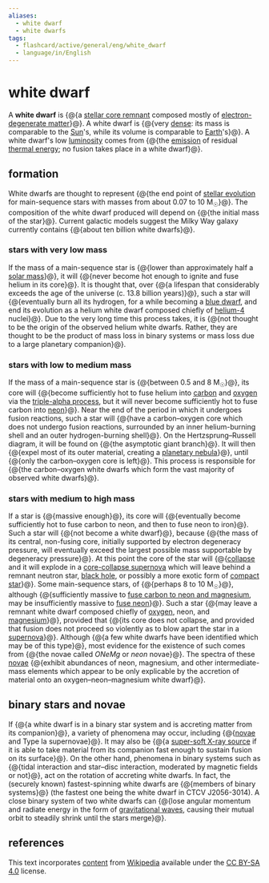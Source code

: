 ```yaml
---
aliases:
  - white dwarf
  - white dwarfs
tags:
  - flashcard/active/general/eng/white_dwarf
  - language/in/English
---
```


# white dwarf

A __white dwarf__ is {@{a [stellar core remnant](compact%20object.md) composed mostly of [electron-degenerate matter](degenerate%20matter.md#degenerate%20gases)}@}. A white dwarf is {@{very [dense](density.md): its mass is comparable to the [Sun](Sun.md)'s, while its volume is comparable to [Earth](Earth.md)'s}@}. A white dwarf's low [luminosity](luminosity.md) comes from {@{the [emission](thermal%20radiation.md) of residual [thermal energy](heat.md); no fusion takes place in a white dwarf}@}. <!--SR:!2028-06-12,1095,350!2027-07-02,801,330!2026-06-23,513,310-->

## formation

White dwarfs are thought to represent {@{the end point of [stellar evolution](stellar%20evolution.md) for main-sequence stars with masses from about 0.07 to 10 M<sub>☉</sub>}@}. The composition of the white dwarf produced will depend on {@{the initial mass of the star}@}. Current galactic models suggest the Milky Way galaxy currently contains {@{about ten billion white dwarfs}@}. <!--SR:!2026-07-30,463,270!2026-07-27,549,330!2027-02-20,693,310-->

### stars with very low mass

If the mass of a main-sequence star is {@{lower than approximately half a [solar mass](solar%20mass.md)}@}, it will {@{never become hot enough to ignite and fuse helium in its core}@}. It is thought that, over {@{a lifespan that considerably exceeds the age of the universe (c. 13.8 billion years)}@}, such a star will {@{eventually burn all its hydrogen, for a while becoming a [blue dwarf](blue%20dwarf%20(red-dwarf%20stage).md), and end its evolution as a helium white dwarf composed chiefly of [helium-4](helium-4.md) nuclei}@}. Due to the very long time this process takes, it is {@{not thought to be the origin of the observed helium white dwarfs. Rather, they are thought to be the product of mass loss in binary systems or mass loss due to a large planetary companion}@}. <!--SR:!2026-02-20,404,290!2026-09-02,551,310!2026-05-25,462,310!2026-08-29,519,270!2027-02-20,711,330-->

### stars with low to medium mass

If the mass of a main-sequence star is {@{between 0.5 and 8 M<sub>☉</sub>}@}, its core will {@{become sufficiently hot to fuse helium into [carbon](carbon.md) and [oxygen](oxygen.md) via the [triple-alpha process](triple-alpha%20process.md), but it will never become sufficiently hot to fuse carbon into [neon](neon.md)}@}. Near the end of the period in which it undergoes fusion reactions, such a star will {@{have a carbon–oxygen core which does not undergo fusion reactions, surrounded by an inner helium-burning shell and an outer hydrogen-burning shell}@}. On the Hertzsprung–Russell diagram, it will be found on {@{the asymptotic giant branch}@}. It will then {@{expel most of its outer material, creating a [planetary nebula](planetary%20nebula.md)}@}, until {@{only the carbon–oxygen core is left}@}. This process is responsible for {@{the carbon–oxygen white dwarfs which form the vast majority of observed white dwarfs}@}. <!--SR:!2026-08-18,566,330!2025-08-29,277,290!2026-11-16,571,270!2025-12-14,335,290!2025-11-17,320,290!2027-09-05,795,290!2026-03-30,398,290-->

### stars with medium to high mass

If a star is {@{massive enough}@}, its core will {@{eventually become sufficiently hot to fuse carbon to neon, and then to fuse neon to iron}@}. Such a star will {@{not become a white dwarf}@}, because {@{the mass of its central, non-fusing core, initially supported by electron degeneracy pressure, will eventually exceed the largest possible mass supportable by degeneracy pressure}@}. At this point the core of the star will {@{[collapse](gravitational%20collapse.md) and it will explode in a [core-collapse supernova](supernova.md#core%20collapse) which will leave behind a remnant neutron star, [black hole](black%20hole.md), or possibly a more exotic form of [compact star](compact%20object.md)}@}. Some main-sequence stars, of {@{perhaps 8 to 10 M<sub>☉</sub>}@}, although {@{sufficiently massive to [fuse carbon to neon and magnesium](carbon-burning%20process.md), may be insufficiently massive to [fuse neon](neon-burning%20process.md)}@}. Such a star {@{may leave a remnant white dwarf composed chiefly of [oxygen](oxygen.md), neon, and [magnesium](magnesium.md)}@}, provided that {@{its core does not collapse, and provided that fusion does not proceed so violently as to blow apart the star in a [supernova](supernova.md)}@}. Although {@{a few white dwarfs have been identified which may be of this type}@}, most evidence for the existence of such comes from {@{the novae called _ONeMg_ or _neon_ novae}@}. The spectra of these [novae](nova.md) {@{exhibit abundances of neon, magnesium, and other intermediate-mass elements which appear to be only explicable by the accretion of material onto an oxygen–neon–magnesium white dwarf}@}. <!--SR:!2028-05-20,1074,350!2026-08-17,543,310!2027-04-26,759,330!2026-01-22,373,310!2025-11-06,310,290!2025-11-06,344,310!2026-07-11,430,250!2026-12-07,584,270!2028-06-22,1057,310!2026-03-02,372,270!2025-10-04,273,270!2026-04-12,374,250-->

## binary stars and novae

If {@{a white dwarf is in a binary star system and is accreting matter from its companion}@}, a variety of phenomena may occur, including {@{[novae](nova.md) and Type Ia supernovae}@}. It may also be {@{a [super-soft X-ray source](super%20soft%20X-ray%20source.md) if it is able to take material from its companion fast enough to sustain fusion on its surface}@}. On the other hand, phenomena in binary systems such as {@{tidal interaction and star–disc interaction, moderated by magnetic fields or not}@}, act on the rotation of accreting white dwarfs. In fact, the (securely known) fastest-spinning white dwarfs are {@{members of binary systems}@} (the fastest one being the white dwarf in CTCV J2056-3014). A close binary system of two white dwarfs can {@{lose angular momentum and radiate energy in the form of [gravitational waves](gravitational%20wave.md), causing their mutual orbit to steadily shrink until the stars merge}@}. <!--SR:!2025-09-09,310,330!2025-11-16,285,250!2027-05-05,714,290!2025-12-27,381,310!2027-04-27,755,330!2026-02-02,264,305-->

## references

This text incorporates [content](https://en.wikipedia.org/wiki/white_dwarf) from [Wikipedia](Wikipedia.md) available under the [CC BY-SA 4.0](https://creativecommons.org/licenses/by-sa/4.0/) license.
